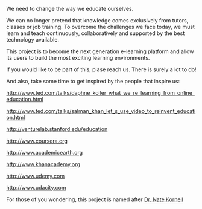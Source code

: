 We need to change the way we educate ourselves.

We can no longer pretend that knowledge comes exclusively from tutors, classes or job training. 
To overcome the challenges we face today, we must learn and teach continuously, collaboratively and supported by the best technology available.

This project is to become the next generation e-learning platform and allow its users to build the most exciting learning environments.

If you would like to be part of this, plase reach us. There is surely a lot to do!

And also, take some time to get inspired by the people that inspire us:

http://www.ted.com/talks/daphne_koller_what_we_re_learning_from_online_education.html

http://www.ted.com/talks/salman_khan_let_s_use_video_to_reinvent_education.html

http://venturelab.stanford.edu/education

http://www.coursera.org

http://www.academicearth.org

http://www.khanacademy.org

http://www.udemy.com

http://www.udacity.com

For those of you wondering, this project is named after [Dr. Nate Kornell](http://sites.williams.edu/nk2/)